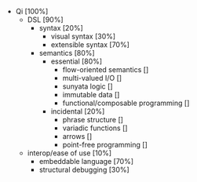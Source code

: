 * Qi [100%]
	* DSL [90%]
		* syntax [20%]
			* visual syntax [30%]
			* extensible syntax [70%]
		* semantics [80%]
			* essential [80%]
				* flow-oriented semantics []
				* multi-valued I/O []
				* sunyata logic []
				* immutable data []
				* functional/composable programming []
			* incidental [20%]
				* phrase structure []
				* variadic functions []
				* arrows []
				* point-free programming []
	* interop/ease of use [10%]
		* embeddable language [70%]
		* structural debugging [30%]
